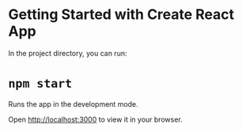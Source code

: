 # Getting Started with Create React App

In the project directory, you can run:

# `npm start`

Runs the app in the development mode.

Open [http://localhost:3000](http://localhost:3000) to view it in your browser.
